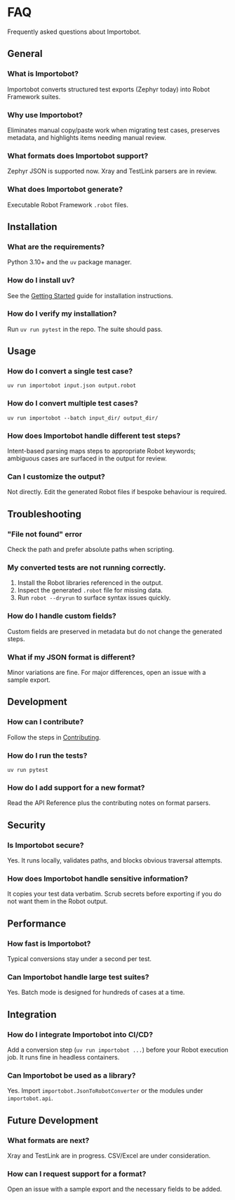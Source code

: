 # FAQ

Frequently asked questions about Importobot.

## General

### What is Importobot?
Importobot converts structured test exports (Zephyr today) into Robot Framework suites.

### Why use Importobot?
Eliminates manual copy/paste work when migrating test cases, preserves metadata, and highlights items needing manual review.

### What formats does Importobot support?
Zephyr JSON is supported now. Xray and TestLink parsers are in review.

### What does Importobot generate?
Executable Robot Framework `.robot` files.

## Installation

### What are the requirements?
Python 3.10+ and the `uv` package manager.

### How do I install uv?
See the [Getting Started](Getting-Started) guide for installation instructions.

### How do I verify my installation?
Run `uv run pytest` in the repo. The suite should pass.

## Usage

### How do I convert a single test case?
`uv run importobot input.json output.robot`

### How do I convert multiple test cases?
`uv run importobot --batch input_dir/ output_dir/`

### How does Importobot handle different test steps?
Intent-based parsing maps steps to appropriate Robot keywords; ambiguous cases are surfaced in the output for review.

### Can I customize the output?
Not directly. Edit the generated Robot files if bespoke behaviour is required.

## Troubleshooting

### "File not found" error
Check the path and prefer absolute paths when scripting.

### My converted tests are not running correctly.
1. Install the Robot libraries referenced in the output.
2. Inspect the generated `.robot` file for missing data.
3. Run `robot --dryrun` to surface syntax issues quickly.

### How do I handle custom fields?
Custom fields are preserved in metadata but do not change the generated steps.

### What if my JSON format is different?
Minor variations are fine. For major differences, open an issue with a sample export.

## Development

### How can I contribute?
Follow the steps in [Contributing](Contributing).

### How do I run the tests?
`uv run pytest`

### How do I add support for a new format?
Read the API Reference plus the contributing notes on format parsers.

## Security

### Is Importobot secure?
Yes. It runs locally, validates paths, and blocks obvious traversal attempts.

### How does Importobot handle sensitive information?
It copies your test data verbatim. Scrub secrets before exporting if you do not want them in the Robot output.

## Performance

### How fast is Importobot?
Typical conversions stay under a second per test.

### Can Importobot handle large test suites?
Yes. Batch mode is designed for hundreds of cases at a time.

## Integration

### How do I integrate Importobot into CI/CD?
Add a conversion step (`uv run importobot ...`) before your Robot execution job. It runs fine in headless containers.

### Can Importobot be used as a library?
Yes. Import `importobot.JsonToRobotConverter` or the modules under `importobot.api`.

## Future Development

### What formats are next?
Xray and TestLink are in progress. CSV/Excel are under consideration.

### How can I request support for a format?
Open an issue with a sample export and the necessary fields to be added.
